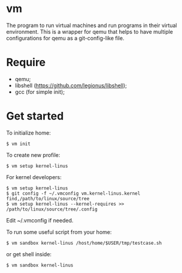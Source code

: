 # vm

The program to run virtual machines and run programs in their virtual environment.
This is a wrapper for qemu that helps to have multiple configurations for qemu as
a git-config-like file.

# Require

- qemu;
- libshell (https://github.com/legionus/libshell);
- gcc (for simple init);

# Get started

To initialize home:

```shell
$ vm init
```

To create new profile:

```shell
$ vm setup kernel-linus
```

For kernel developers:
```shell
$ vm setup kernel-linus
$ git config -f ~/.vmconfig vm.kernel-linus.kernel find,/path/to/linux/source/tree
$ vm setup kernel-linus --kernel-requires >> /path/to/linux/source/tree/.config
```

Edit ~/.vmconfig if needed.

To run some useful script from your home:

```shell
$ vm sandbox kernel-linus /host/home/$USER/tmp/testcase.sh
```

or get shell inside:

```shell
$ vm sandbox kernel-linus
```
